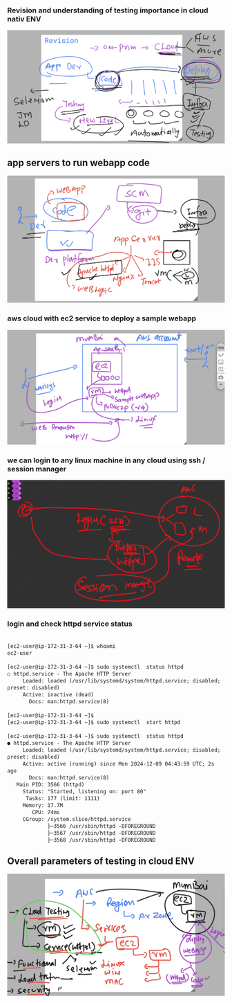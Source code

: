 ### Revision and understanding of testing importance in cloud nativ ENV

<img src="rev1.png">

## app servers to run webapp code 

<img src="rev2.png">

### aws cloud with ec2 service to deploy a sample webapp 

<img src="webapp1.png">

### we can login to any linux machine in any cloud using ssh / session manager

<img src="ssh1.png">

### login and check httpd service status 

```

[ec2-user@ip-172-31-3-64 ~]$ whoami
ec2-user

[ec2-user@ip-172-31-3-64 ~]$ sudo systemctl  status httpd
○ httpd.service - The Apache HTTP Server
     Loaded: loaded (/usr/lib/systemd/system/httpd.service; disabled; preset: disabled)
     Active: inactive (dead)
       Docs: man:httpd.service(8)

[ec2-user@ip-172-31-3-64 ~]$ 
[ec2-user@ip-172-31-3-64 ~]$ sudo systemctl  start httpd

[ec2-user@ip-172-31-3-64 ~]$ sudo systemctl  status httpd
● httpd.service - The Apache HTTP Server
     Loaded: loaded (/usr/lib/systemd/system/httpd.service; disabled; preset: disabled)
     Active: active (running) since Mon 2024-12-09 04:43:59 UTC; 2s ago
       Docs: man:httpd.service(8)
   Main PID: 3566 (httpd)
     Status: "Started, listening on: port 80"
      Tasks: 177 (limit: 1111)
     Memory: 17.7M
        CPU: 74ms
     CGroup: /system.slice/httpd.service
             ├─3566 /usr/sbin/httpd -DFOREGROUND
             ├─3567 /usr/sbin/httpd -DFOREGROUND
             ├─3568 /usr/sbin/httpd -DFOREGROUND

```

## Overall parameters of testing in cloud ENV 

<img src="cloud1.png">

